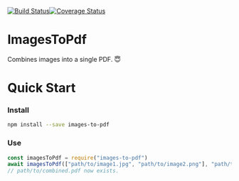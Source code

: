 [![Build Status](https://travis-ci.org/mLuby/images-to-pdf.svg?branch=master)](https://travis-ci.org/mLuby/images-to-pdf)[![Coverage Status](https://coveralls.io/repos/github/mLuby/images-to-pdf/badge.svg?branch=master)](https://coveralls.io/github/mLuby/images-to-pdf?branch=master)
# ImagesToPdf
Combines images into a single PDF. 😇

# Quick Start
### Install
```sh
npm install --save images-to-pdf
```

### Use
```js
const imagesToPdf = require("images-to-pdf")
await imagesToPdf(["path/to/image1.jpg", "path/to/image2.png"], "path/to/combined.pdf")
// path/to/combined.pdf now exists.
```
